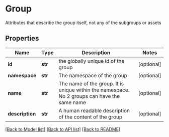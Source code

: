# Group

Attributes that describe the group itself, not any of the subgroups or assets
## Properties
Name | Type | Description | Notes
------------ | ------------- | ------------- | -------------
**id** | **str** | the globally unique id of the group | [optional] 
**namespace** | **str** | The namespace of the group | [optional] 
**name** | **str** | The name of the group. It is unique within the namespace. No 2 groups can have the same name | [optional] 
**description** | **str** | A human readable description of the content of the group | [optional] 

[[Back to Model list]](../README.md#documentation-for-models) [[Back to API list]](../README.md#documentation-for-api-endpoints) [[Back to README]](../README.md)


